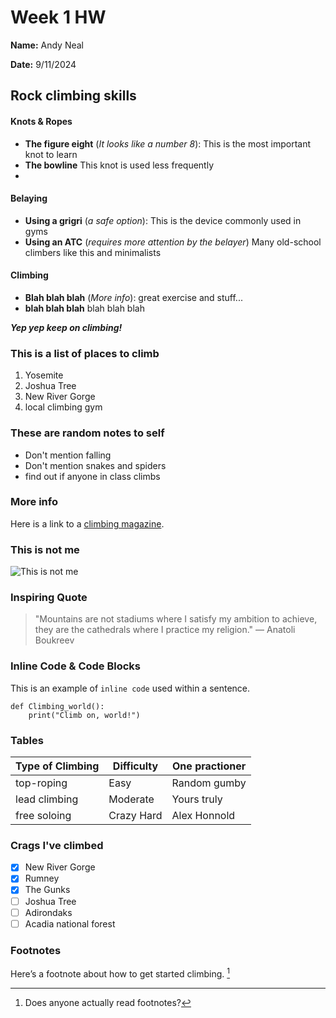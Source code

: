 # Week 1 HW
**Name:** Andy Neal

**Date:** 9/11/2024

## Rock climbing skills

#### Knots & Ropes
- **The figure eight** (*It looks like a number 8*): This is the most important knot to learn
- **The bowline** This knot is used less frequently
- 
#### Belaying
- **Using a grigri** (*a safe option*): This is the device commonly used in gyms
- **Using an ATC** (*requires more attention by the belayer*) Many old-school climbers like this and minimalists

#### Climbing
- **Blah blah blah** (*More info*): great exercise and stuff...
- **blah blah blah** blah blah blah

***Yep yep keep on climbing!***

### This is a list of places to climb
1. Yosemite
2. Joshua Tree
3. New River Gorge
4. local climbing gym
   
### These are random notes to self
- Don't mention falling
- Don't mention snakes and spiders
- find out if anyone in class climbs

### More info
Here is a link to a [climbing magazine](https://www.climbing.com/).

### This is not me
![This is not me](https://github.com/user-attachments/assets/6866fa8c-318c-4aba-a6aa-919c64fb6bb3)


### Inspiring Quote
> "Mountains are not stadiums where I satisfy my ambition to achieve, they are the cathedrals where I practice my religion."
> — Anatoli Boukreev

### Inline Code & Code Blocks
This is an example of `inline code` used within a sentence.

```
def Climbing_world():
    print("Climb on, world!")
```

### Tables
| Type of Climbing | Difficulty | One practioner           |
|----------------------|------------------|--------------------|
| top-roping               | Easy             | Random gumby   |
| lead climbing           | Moderate         | Yours truly    |
| free soloing                  | Crazy Hard             | Alex Honnold   |

### Crags I've climbed
- [x] New River Gorge
- [x] Rumney
- [x] The Gunks
- [ ] Joshua Tree
- [ ] Adirondaks
- [ ] Acadia national forest 

### Footnotes
Here’s a footnote about how to get started climbing. [^1]

[^1]: Does anyone actually read footnotes?
